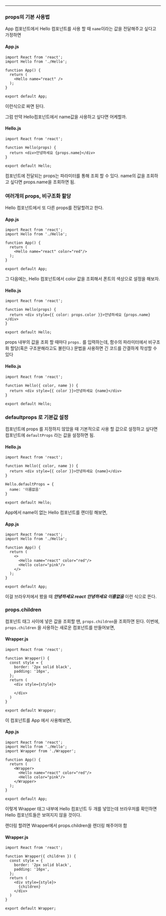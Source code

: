 -----

### props의 기본 사용법

App 컴포넌트에서 Hello 컴포넌트를 사용 할 때 `name`이라는 값을 전달해주고 싶다고 가정하면

#### App.js

```
import React from 'react';
import Hello from './Hello';

function App() {
  return (
    <Hello name="react" />
  );
}

export default App;
```

이런식으로 짜면 된다.

그럼 만약 Hello컴포넌트에서 name값을 사용하고 싶다면 어케할까.

#### Hello.js

```
import React from 'react';

function Hello(props) {
  return <div>안녕하세요 {props.name}</div>
}

export default Hello;
```

컴포넌트에 전달되는 props는 파라미터를 통해 조회 할 수 있다. name의 값을 조회하고 싶다면 props.name을 조회하면 됨.

### 여러개의 props, 비구조화 할당

Hello 컴포넌트에서 또 다른 props를 전달할려고 한다.

#### App.js

```
import React from 'react';
import Hello from './Hello';

function App() {
  return (
    <Hello name="react" color="red"/>
  );
}

export default App;
```

그 다음에는, Hello 컴포넌트에서 color 값을 조회해서 폰트의 색상으로 설정을 해보자.

#### Hello.js

```
import React from 'react';

function Hello(props) {
  return <div style={{ color: props.color }}>안녕하세요 {props.name}</div>
}

export default Hello;
```

props 내부의 값을 조회 할 때마다 `props.` 를 입력하는데, 함수의 파라미터에서 비구조화 할당(혹은 구조분해라고도 불린다.) 문법을 사용하면 긴 코드를 간결하게 작성할 수 있다

#### Hello.js

```
import React from 'react';

function Hello({ color, name }) {
  return <div style={{ color }}>안녕하세요 {name}</div>
}

export default Hello;
```

### defaultprops 로 기본값 설정

컴포넌트에 props 를 지정하지 않았을 때 기본적으로 사용 할 값으로 설정하고 싶다면 컴포넌트에 `defaultProps` 라는 값을 설정하면 됨.

#### Hello.js

```
import React from 'react';

function Hello({ color, name }) {
  return <div style={{ color }}>안녕하세요 {name}</div>
}

Hello.defaultProps = {
  name: '이름없음'
}

export default Hello;
```

App에서 name이 없는 Hello 컴포넌트를 랜더링 해보면,

#### App.js

```
import React from 'react';
import Hello from './Hello';

function App() {
  return (
    <>
      <Hello name="react" color="red"/>
      <Hello color="pink"/>
    </>
  );
}

export default App;
```

이걸 브라우저에서 봤을 때
___안녕하세요 react___
***안녕하세요 이름없음***
이런 식으로 뜬다.

### props.children

컴포넌트 태그 사이에 넣은 값을 조회할 땐, `props.children`을 조회하면 된다.
이번에, `props.children` 을 사용하는 새로운 컴포넌트를 만들어보면,

#### Wrapper.js

```
import React from 'react';

function Wrapper() {
  const style = {
    border: '2px solid black',
    padding: '16px',
  };
  return (
    <div style={style}>

    </div>
  )
}

export default Wrapper;
```

이 컴포넌트를 App 에서 사용해보면,

#### App.js

```
import React from 'react';
import Hello from './Hello';
import Wrapper from './Wrapper';

function App() {
  return (
    <Wrapper>
      <Hello name="react" color="red"/>
      <Hello color="pink"/>
    </Wrapper>
  );
}

export default App;
```

이렇게 Wrapper 태그 내부에 Hello 컴포넌트 두 개를 넣었는데 브라우저를 확인하면 Hello 컴포넌트들은 보여지지 않을 것이다. 

랜더링 할려면 Wrapper에서 props.children을 렌더링 해주어야 함

#### Wrapper.js

```
import React from 'react';

function Wrapper({ children }) {
  const style = {
    border: '2px solid black',
    padding: '16px',
  };
  return (
    <div style={style}>
      {children}
    </div>
  )
}

export default Wrapper;
```

